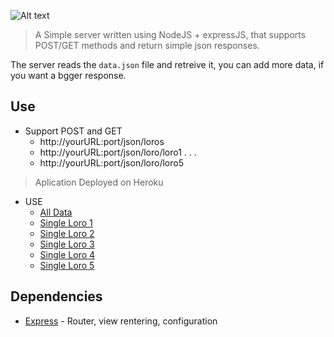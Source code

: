 ![Alt text](https://cloud.githubusercontent.com/assets/5514007/8333518/fd5cdb3c-1a9b-11e5-91d1-444c19faab0a.png)

> A Simple server written using NodeJS + expressJS, that supports POST/GET methods and return simple json responses.

The server reads the ```data.json``` file and retreive it, you can add more data, if you want a bgger response.

## Use
* Support POST and GET
	* http://yourURL:port/json/loros
	* http://yourURL:port/json/loro/loro1
	.
	.
	.
	* http://yourURL:port/json/loro/loro5


> Aplication Deployed on Heroku

- USE
	- [All Data](http://loros.herokuapp.com/json/loros) 
	- [Single Loro 1](http://loros.herokuapp.com/json/loro/loro1) 
	- [Single Loro 2](http://loros.herokuapp.com/json/loro/loro2) 
	- [Single Loro 3](http://loros.herokuapp.com/json/loro/loro3) 
	- [Single Loro 4](http://loros.herokuapp.com/json/loro/loro4) 
	- [Single Loro 5](http://loros.herokuapp.com/json/loro/loro5) 


## Dependencies
* [Express](http://expressjs.com) - Router, view rentering, configuration
